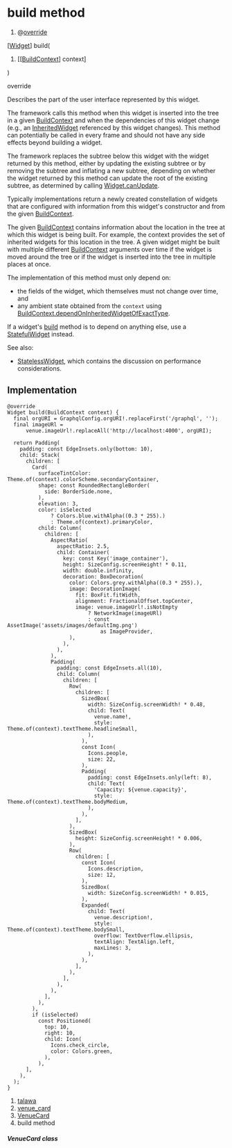 
<div>

# build method

</div>


<div>

1.  @[override](https://api.flutter.dev/flutter/dart-core/override-constant.html)

</div>

[[Widget](https://api.flutter.dev/flutter/widgets/Widget-class.html)]
build(

1.  [[[BuildContext](https://api.flutter.dev/flutter/widgets/BuildContext-class.md)]
    context]

)


override




Describes the part of the user interface represented by this widget.

The framework calls this method when this widget is inserted into the
tree in a given
[BuildContext](https://api.flutter.dev/flutter/widgets/BuildContext-class.html)
and when the dependencies of this widget change (e.g., an
[InheritedWidget](https://api.flutter.dev/flutter/widgets/InheritedWidget-class.md)
referenced by this widget changes). This method can potentially be
called in every frame and should not have any side effects beyond
building a widget.

The framework replaces the subtree below this widget with the widget
returned by this method, either by updating the existing subtree or by
removing the subtree and inflating a new subtree, depending on whether
the widget returned by this method can update the root of the existing
subtree, as determined by calling
[Widget.canUpdate](https://api.flutter.dev/flutter/widgets/Widget/canUpdate.html).

Typically implementations return a newly created constellation of
widgets that are configured with information from this widget\'s
constructor and from the given
[BuildContext](https://api.flutter.dev/flutter/widgets/BuildContext-class.html).

The given
[BuildContext](https://api.flutter.dev/flutter/widgets/BuildContext-class.html)
contains information about the location in the tree at which this widget
is being built. For example, the context provides the set of inherited
widgets for this location in the tree. A given widget might be built
with multiple different
[BuildContext](https://api.flutter.dev/flutter/widgets/BuildContext-class.html)
arguments over time if the widget is moved around the tree or if the
widget is inserted into the tree in multiple places at once.

The implementation of this method must only depend on:

-   the fields of the widget, which themselves must not change over
    time, and
-   any ambient state obtained from the `context` using
    [BuildContext.dependOnInheritedWidgetOfExactType](https://api.flutter.dev/flutter/widgets/BuildContext/dependOnInheritedWidgetOfExactType.html).

If a widget\'s [build](../../widgets_venue_card/VenueCard/build.md)
method is to depend on anything else, use a
[StatefulWidget](https://api.flutter.dev/flutter/widgets/StatefulWidget-class.html)
instead.

See also:

-   [StatelessWidget](https://api.flutter.dev/flutter/widgets/StatelessWidget-class.html),
    which contains the discussion on performance considerations.



## Implementation

``` language-dart
@override
Widget build(BuildContext context) {
  final orgURI = GraphqlConfig.orgURI!.replaceFirst('/graphql', '');
  final imageURl =
      venue.imageUrl!.replaceAll('http://localhost:4000', orgURI);

  return Padding(
    padding: const EdgeInsets.only(bottom: 10),
    child: Stack(
      children: [
        Card(
          surfaceTintColor: Theme.of(context).colorScheme.secondaryContainer,
          shape: const RoundedRectangleBorder(
            side: BorderSide.none,
          ),
          elevation: 3,
          color: isSelected
              ? Colors.blue.withAlpha((0.3 * 255).)
              : Theme.of(context).primaryColor,
          child: Column(
            children: [
              AspectRatio(
                aspectRatio: 2.5,
                child: Container(
                  key: const Key('image_container'),
                  height: SizeConfig.screenHeight! * 0.11,
                  width: double.infinity,
                  decoration: BoxDecoration(
                    color: Colors.grey.withAlpha((0.3 * 255).),
                    image: DecorationImage(
                      fit: BoxFit.fitWidth,
                      alignment: FractionalOffset.topCenter,
                      image: venue.imageUrl!.isNotEmpty
                          ? NetworkImage(imageURl)
                          : const AssetImage('assets/images/defaultImg.png')
                              as ImageProvider,
                    ),
                  ),
                ),
              ),
              Padding(
                padding: const EdgeInsets.all(10),
                child: Column(
                  children: [
                    Row(
                      children: [
                        SizedBox(
                          width: SizeConfig.screenWidth! * 0.48,
                          child: Text(
                            venue.name!,
                            style: Theme.of(context).textTheme.headlineSmall,
                          ),
                        ),
                        const Icon(
                          Icons.people,
                          size: 22,
                        ),
                        Padding(
                          padding: const EdgeInsets.only(left: 8),
                          child: Text(
                            'Capacity: ${venue.capacity}',
                            style: Theme.of(context).textTheme.bodyMedium,
                          ),
                        ),
                      ],
                    ),
                    SizedBox(
                      height: SizeConfig.screenHeight! * 0.006,
                    ),
                    Row(
                      children: [
                        const Icon(
                          Icons.description,
                          size: 12,
                        ),
                        SizedBox(
                          width: SizeConfig.screenWidth! * 0.015,
                        ),
                        Expanded(
                          child: Text(
                            venue.description!,
                            style: Theme.of(context).textTheme.bodySmall,
                            overflow: TextOverflow.ellipsis,
                            textAlign: TextAlign.left,
                            maxLines: 3,
                          ),
                        ),
                      ],
                    ),
                  ],
                ),
              ),
            ],
          ),
        ),
        if (isSelected)
          const Positioned(
            top: 10,
            right: 10,
            child: Icon(
              Icons.check_circle,
              color: Colors.green,
            ),
          ),
      ],
    ),
  );
}
```







1.  [talawa](../../index.md)
2.  [venue_card](../../widgets_venue_card/)
3.  [VenueCard](../../widgets_venue_card/VenueCard-class.md)
4.  build method

##### VenueCard class







